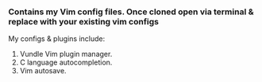 ### Contains my Vim config files. Once cloned open via terminal & replace with your existing vim configs

My configs & plugins include:

1. Vundle Vim plugin manager. 
1. C language autocompletion.
2. Vim autosave.
